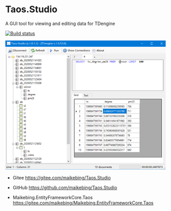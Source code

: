 # Taos.Studio

A GUI tool for viewing and editing data  for TDengine

[![Build status](https://ci.appveyor.com/api/projects/status/5alxfk0m6janff12?svg=true)](https://ci.appveyor.com/project/MaiKeBing/taos-studio)

![Taos Studio](docs/taos_imge1.png)


- Gitee https://gitee.com/maikebing/Taos.Studio 
   
- GitHub https://github.com/maikebing/Taos.Studio

 
 - Maikebing.EntityFrameworkCore.Taos   https://gitee.com/maikebing/Maikebing.EntityFrameworkCore.Taos
 
   

